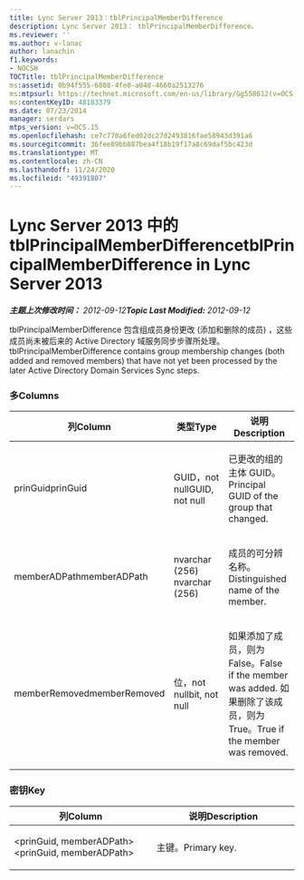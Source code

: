 ```yaml
---
title: Lync Server 2013：tblPrincipalMemberDifference
description: Lync Server 2013： tblPrincipalMemberDifference。
ms.reviewer: ''
ms.author: v-lanac
author: lanachin
f1.keywords:
- NOCSH
TOCTitle: tblPrincipalMemberDifference
ms:assetid: 0b94f555-6888-4fe0-a048-4660a2513276
ms:mtpsurl: https://technet.microsoft.com/en-us/library/Gg558612(v=OCS.15)
ms:contentKeyID: 48183379
ms.date: 07/23/2014
manager: serdars
mtps_version: v=OCS.15
ms.openlocfilehash: ce7c770a6fed02dc27d2493816fae58943d391a6
ms.sourcegitcommit: 36fee89bb887bea4f18b19f17a8c69daf5bc423d
ms.translationtype: MT
ms.contentlocale: zh-CN
ms.lasthandoff: 11/24/2020
ms.locfileid: "49391807"
---
```

# <a name="tblprincipalmemberdifference-in-lync-server-2013"></a><span data-ttu-id="b2365-103">Lync Server 2013 中的 tblPrincipalMemberDifference</span><span class="sxs-lookup"><span data-stu-id="b2365-103">tblPrincipalMemberDifference in Lync Server 2013</span></span>

<div data-xmlns="http://www.w3.org/1999/xhtml">

<div class="topic" data-xmlns="http://www.w3.org/1999/xhtml" data-msxsl="urn:schemas-microsoft-com:xslt" data-cs="https://msdn.microsoft.com/">

<div data-asp="https://msdn2.microsoft.com/asp">



</div>

<div id="mainSection">

<div id="mainBody"><span data-ttu-id="b2365-104">

<span> </span></span><span class="sxs-lookup"><span data-stu-id="b2365-104">

<span> </span></span></span>

<span data-ttu-id="b2365-105">_**主题上次修改时间：** 2012-09-12_</span><span class="sxs-lookup"><span data-stu-id="b2365-105">_**Topic Last Modified:** 2012-09-12_</span></span>

<span data-ttu-id="b2365-106">tblPrincipalMemberDifference 包含组成员身份更改 (添加和删除的成员) ，这些成员尚未被后来的 Active Directory 域服务同步步骤所处理。</span><span class="sxs-lookup"><span data-stu-id="b2365-106">tblPrincipalMemberDifference contains group membership changes (both added and removed members) that have not yet been processed by the later Active Directory Domain Services Sync steps.</span></span>

### <a name="columns"></a><span data-ttu-id="b2365-107">多</span><span class="sxs-lookup"><span data-stu-id="b2365-107">Columns</span></span>

<table>
<colgroup>
<col style="width: 33%" />
<col style="width: 33%" />
<col style="width: 33%" />
</colgroup>
<thead>
<tr class="header">
<th><span data-ttu-id="b2365-108">列</span><span class="sxs-lookup"><span data-stu-id="b2365-108">Column</span></span></th>
<th><span data-ttu-id="b2365-109">类型</span><span class="sxs-lookup"><span data-stu-id="b2365-109">Type</span></span></th>
<th><span data-ttu-id="b2365-110">说明</span><span class="sxs-lookup"><span data-stu-id="b2365-110">Description</span></span></th>
</tr>
</thead>
<tbody>
<tr class="odd">
<td><p><span data-ttu-id="b2365-111">prinGuid</span><span class="sxs-lookup"><span data-stu-id="b2365-111">prinGuid</span></span></p></td>
<td><p><span data-ttu-id="b2365-112">GUID，not null</span><span class="sxs-lookup"><span data-stu-id="b2365-112">GUID, not null</span></span></p></td>
<td><p><span data-ttu-id="b2365-113">已更改的组的主体 GUID。</span><span class="sxs-lookup"><span data-stu-id="b2365-113">Principal GUID of the group that changed.</span></span></p></td>
</tr>
<tr class="even">
<td><p><span data-ttu-id="b2365-114">memberADPath</span><span class="sxs-lookup"><span data-stu-id="b2365-114">memberADPath</span></span></p></td>
<td><p><span data-ttu-id="b2365-115">nvarchar (256) </span><span class="sxs-lookup"><span data-stu-id="b2365-115">nvarchar (256)</span></span></p></td>
<td><p><span data-ttu-id="b2365-116">成员的可分辨名称。</span><span class="sxs-lookup"><span data-stu-id="b2365-116">Distinguished name of the member.</span></span></p></td>
</tr>
<tr class="odd">
<td><p><span data-ttu-id="b2365-117">memberRemoved</span><span class="sxs-lookup"><span data-stu-id="b2365-117">memberRemoved</span></span></p></td>
<td><p><span data-ttu-id="b2365-118">位，not null</span><span class="sxs-lookup"><span data-stu-id="b2365-118">bit, not null</span></span></p></td>
<td><p><span data-ttu-id="b2365-119">如果添加了成员，则为 False。</span><span class="sxs-lookup"><span data-stu-id="b2365-119">False if the member was added.</span></span> <span data-ttu-id="b2365-120">如果删除了该成员，则为 True。</span><span class="sxs-lookup"><span data-stu-id="b2365-120">True if the member was removed.</span></span></p></td>
</tr>
</tbody>
</table>


### <a name="key"></a><span data-ttu-id="b2365-121">密钥</span><span class="sxs-lookup"><span data-stu-id="b2365-121">Key</span></span>

<table>
<colgroup>
<col style="width: 50%" />
<col style="width: 50%" />
</colgroup>
<thead>
<tr class="header">
<th><span data-ttu-id="b2365-122">列</span><span class="sxs-lookup"><span data-stu-id="b2365-122">Column</span></span></th>
<th><span data-ttu-id="b2365-123">说明</span><span class="sxs-lookup"><span data-stu-id="b2365-123">Description</span></span></th>
</tr>
</thead>
<tbody>
<tr class="odd">
<td><p><span data-ttu-id="b2365-124">&lt;prinGuid, memberADPath&gt;</span><span class="sxs-lookup"><span data-stu-id="b2365-124">&lt;prinGuid, memberADPath&gt;</span></span></p></td>
<td><p><span data-ttu-id="b2365-125">主键。</span><span class="sxs-lookup"><span data-stu-id="b2365-125">Primary key.</span></span></p></td>
</tr>
</tbody>
</table><span data-ttu-id="b2365-126">


</div>

<span> </span>

</div>

</div>

</span><span class="sxs-lookup"><span data-stu-id="b2365-126">


</div>

<span> </span>

</div>

</div>

</span></span></div>

